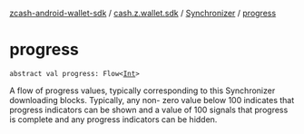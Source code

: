 [zcash-android-wallet-sdk](../../index.md) / [cash.z.wallet.sdk](../index.md) / [Synchronizer](index.md) / [progress](./progress.md)

# progress

`abstract val progress: Flow<`[`Int`](https://kotlinlang.org/api/latest/jvm/stdlib/kotlin/-int/index.html)`>`

A flow of progress values, typically corresponding to this Synchronizer downloading blocks.
Typically, any non- zero value below 100 indicates that progress indicators can be shown and
a value of 100 signals that progress is complete and any progress indicators can be hidden.

